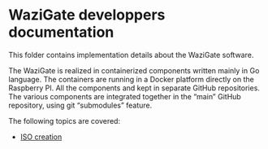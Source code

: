 WaziGate developpers documentation
=================================

This folder contains implementation details about the WaziGate software.

The WaziGate is realized in containerized components written mainly in Go language.
The containers are running in a Docker platform directly on the Raspberry PI.
All the components and kept in separate GitHub repositories.
The various components are integrated together in the “main” GitHub repository, using git “submodules” feature.

The following topics are covered:
- [ISO creation](GenerateISO.md)
